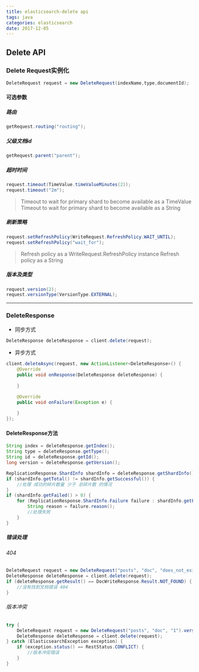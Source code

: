 ```yaml
---
title: elasticsearch-delete api
tags: java 
categories: elasticsearch
date: 2017-12-05
---
```


## Delete API

### Delete Request实例化

```java
DeleteRequest request = new DeleteRequest(indexName,type,documentId);
```

#### 可选参数

##### 路由

```java
getRequest.routing("routing");
```
##### 父级文档id

```java
getRequest.parent("parent"); 
```

##### 超时时间

```java
request.timeout(TimeValue.timeValueMinutes(2)); 
request.timeout("2m"); 
```
> Timeout to wait for primary shard to become available as a TimeValue
> Timeout to wait for primary shard to become available as a String

##### 刷新策略

```java
request.setRefreshPolicy(WriteRequest.RefreshPolicy.WAIT_UNTIL); 
request.setRefreshPolicy("wait_for"); 
```
> Refresh policy as a WriteRequest.RefreshPolicy instance
> Refresh policy as a String

##### 版本及类型

```java
request.version(2); 
request.versionType(VersionType.EXTERNAL); 
```

--- 

### DeleteResponse 

- 同步方式

```java
DeleteResponse deleteResponse = client.delete(request);
```

- 异步方式
```java
client.deleteAsync(request, new ActionListener<DeleteResponse>() {
    @Override
    public void onResponse(DeleteResponse deleteResponse) {
        
    }

    @Override
    public void onFailure(Exception e) {
        
    }
});
```

#### DeleteResponse方法
```java
String index = deleteResponse.getIndex();
String type = deleteResponse.getType();
String id = deleteResponse.getId();
long version = deleteResponse.getVersion();

ReplicationResponse.ShardInfo shardInfo = deleteResponse.getShardInfo();
if (shardInfo.getTotal() != shardInfo.getSuccessful()) {
    //处理 成功的碎片数量 少于 总碎片数 的情况
}
if (shardInfo.getFailed() > 0) {
    for (ReplicationResponse.ShardInfo.Failure failure : shardInfo.getFailures()) {
        String reason = failure.reason(); 
        //处理失败
    }
}
```

##### 错误处理
###### 404

```java
DeleteRequest request = new DeleteRequest("posts", "doc", "does_not_exist");
DeleteResponse deleteResponse = client.delete(request);
if (deleteResponse.getResult() == DocWriteResponse.Result.NOT_FOUND) {
    //没有找到文档错误 404
}
```

###### 版本冲突

```java
try {
    DeleteRequest request = new DeleteRequest("posts", "doc", "1").version(2);
    DeleteResponse deleteResponse = client.delete(request);
} catch (ElasticsearchException exception) {
    if (exception.status() == RestStatus.CONFLICT) {
        //版本冲突错误
    }
}
```